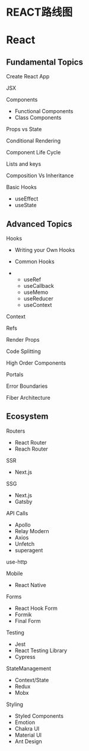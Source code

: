 # REACT路线图

# React

## Fundamental Topics

Create React App

JSX

Components

- Functional Components
- Class Components

Props vs State

Conditional Rendering

Component Life Cycle

Lists and keys

Composition Vs Inheritance

Basic Hooks

- useEffect 
- useState

## Advanced Topics

Hooks

- Writing your Own Hooks

- Common Hooks
- - useRef 
  - useCallback
  - useMemo
  - useReducer
  - useContext

Context

Refs

Render Props

Code Splitting

High Order Components

Portals

Error Boundaries

Fiber Architecture

## Ecosystem

Routers

- React Router 
- Reach Router

SSR

- Next.js

SSG

- Next.js
- Gatsby

API Calls

- Apollo
- Relay Modern
- Axios
- Unfetch
- superagent

use-http

Mobile

- React Native

Forms

- React Hook Form
- Formik
- Final Form

Testing

- Jest
- React Testing Library
- Cypress

StateManagement

- Context/State
- Redux
- Mobx

Styling

- Styled Components
- Emotion
- Chakra UI
- Material UI
- Ant Design


